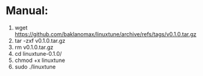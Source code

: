 # Manual:
1. wget https://github.com/baklanomax/linuxtune/archive/refs/tags/v0.1.0.tar.gz
2. tar -zxf v0.1.0.tar.gz
3. rm v0.1.0.tar.gz
4. cd linuxtune-0.1.0/
5. chmod +x linuxtune
6. sudo ./linuxtune
